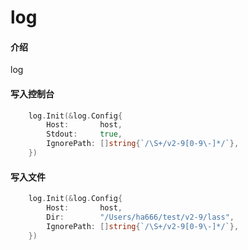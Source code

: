 # log

#### 介绍
log

#### 写入控制台
```go
	log.Init(&log.Config{
		Host:       host,
		Stdout:     true,
		IgnorePath: []string{`/\S+/v2-9[0-9\-]*/`},
	})
```

#### 写入文件
```go
    log.Init(&log.Config{
		Host:       host,
		Dir:        "/Users/ha666/test/v2-9/lass",
		IgnorePath: []string{`/\S+/v2-9[0-9\-]*/`},
    })
```
